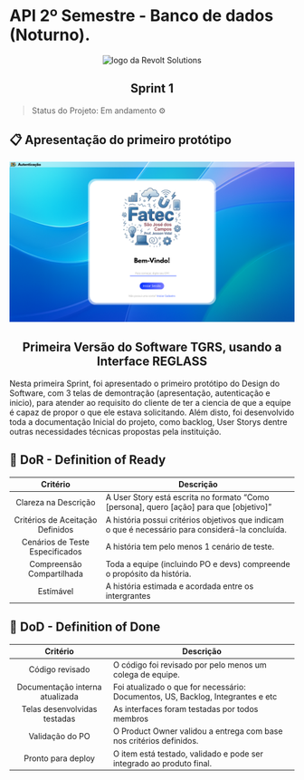# API 2º Semestre - Banco de dados (Noturno).

<p align="center">
      <img src="settings/logo.PNG" alt="logo da Revolt Solutions" width="400">
      <h2 align="center"> Sprint 1</h2>
</p>

> Status do Projeto: Em andamento ⚙️ 
>

## 📋 Apresentação do primeiro protótipo <a id="backlog"></a>

<p align="center">
      <img src="settings/demonstracao.png" alt="Demonstração do Software" width="1000">
      <h2 align="center"> Primeira Versão do Software TGRS, usando a Interface REGLASS</h2>

Nesta primeira Sprint, foi apresentado o primeiro protótipo do Design do Software, com 3 telas de demontração (apresentação, autenticação e inicio), para atender ao requisito do cliente de ter a ciencia de que a equipe é capaz de propor o que ele estava solicitando. Além disto, foi desenvolvido toda a documentação Inicial do projeto, como backlog, User Storys dentre outras necessidades técnicas propostas pela instituição.
</p>

## 🏅 DoR - Definition of Ready <a id="dor"></a>

|             Critério             | Descrição                                                                                         |
| :------------------------------: | ------------------------------------------------------------------------------------------------- |
|       Clareza na Descrição       | A User Story está escrita no formato “Como [persona], quero [ação] para que [objetivo]”           |
| Critérios de Aceitação Definidos | A história possui critérios objetivos que indicam o que é necessário para considerá-la concluída. |
| Cenários de Teste Especificados  | A história tem pelo menos 1 cenário de teste.                                                     |
|    Compreensão Compartilhada     | Toda a equipe (incluindo PO e devs) compreende o propósito da história.                           |
|            Estímável             | A história estimada e acordada entre os intergrantes                                              |



## 🏅 DoD - Definition of Done <a id="dod"></a>

|                 Critério                 | Descrição                                                                            |
| :--------------------------------------: | ------------------------------------------------------------------------------------ |
|             Código revisado              | O código foi revisado por pelo menos um colega de equipe.                            |
|     Documentação interna atualizada      | Foi atualizado o que for necessário: Documentos, US, Backlog, Integrantes e etc      |
|        Telas desenvolvidas testadas      | As interfaces foram testadas por todos membros                                       |
|             Validação do PO              | O Product Owner validou a entrega com base nos critérios definidos.                  |
|            Pronto para deploy            | O item está testado, validado e pode ser integrado ao produto final.                 |
